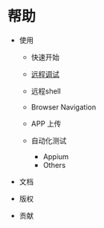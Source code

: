 # 帮助

- 使用
	- 快速开始
	- [远程调试](/[zh_CN]-remote-debug)

	- 远程shell
	- Browser Navigation
	- APP 上传
	- 自动化测试
		- Appium
		- Others
		
	
- 文档

- 版权
- 贡献

